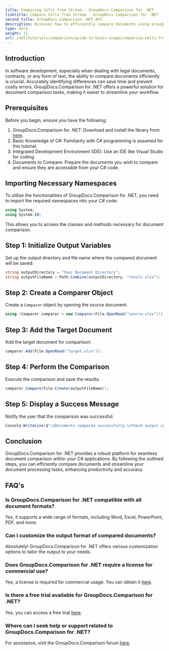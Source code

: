 ```yaml
---
title: Comparing Cells from Stream - GroupDocs.Comparison for .NET
linktitle: Compare Cells from Stream - GroupDocs.Comparison for .NET
second_title: GroupDocs.Comparison .NET API
description: Discover how to efficiently compare documents using GroupDocs.Comparison for .NET. This comprehensive guide walks you through importing namespaces, initializing comparison variables, and performing document comparisons step-by-step.
type: docs
weight: 11
url: /net/tutorials/comparison/guide-to-basic-usage/comparing-cells-from-stream/
---
```

## Introduction

In software development, especially when dealing with legal documents, contracts, or any form of text, the ability to compare documents efficiently is crucial. Accurately identifying differences can save time and prevent costly errors. GroupDocs.Comparison for .NET offers a powerful solution for document comparison tasks, making it easier to streamline your workflow.

## Prerequisites

Before you begin, ensure you have the following:

1. GroupDocs.Comparison for .NET: Download and install the library from [here](https://releases.groupdocs.com/comparison/net/).
2. Basic Knowledge of C#: Familiarity with C# programming is assumed for this tutorial.
3. Integrated Development Environment (IDE): Use an IDE like Visual Studio for coding.
4. Documents to Compare: Prepare the documents you wish to compare and ensure they are accessible from your C# code.

## Importing Necessary Namespaces

To utilize the functionalities of GroupDocs.Comparison for .NET, you need to import the required namespaces into your C# code:

```csharp
using System;
using System.IO;
```

This allows you to access the classes and methods necessary for document comparison.

## Step 1: Initialize Output Variables

Set up the output directory and file name where the compared document will be saved:

```csharp
string outputDirectory = "Your Document Directory";
string outputFileName = Path.Combine(outputDirectory, "result.xlsx");
```

## Step 2: Create a Comparer Object

Create a `Comparer` object by opening the source document:

```csharp
using (Comparer comparer = new Comparer(File.OpenRead("source.xlsx")))
```

## Step 3: Add the Target Document

Add the target document for comparison:

```csharp
comparer.Add(File.OpenRead("target.xlsx"));
```

## Step 4: Perform the Comparison

Execute the comparison and save the results:

```csharp
comparer.Compare(File.Create(outputFileName));
```

## Step 5: Display a Success Message

Notify the user that the comparison was successful:

```csharp
Console.WriteLine($"\nDocuments compared successfully.\nCheck output in {outputDirectory}.");
```

## Conclusion

GroupDocs.Comparison for .NET provides a robust platform for seamless document comparison within your C# applications. By following the outlined steps, you can efficiently compare documents and streamline your document processing tasks, enhancing productivity and accuracy.

## FAQ's

### Is GroupDocs.Comparison for .NET compatible with all document formats?

Yes, it supports a wide range of formats, including Word, Excel, PowerPoint, PDF, and more.

### Can I customize the output format of compared documents?

Absolutely! GroupDocs.Comparison for .NET offers various customization options to tailor the output to your needs.

### Does GroupDocs.Comparison for .NET require a license for commercial use?

Yes, a license is required for commercial usage. You can obtain it [here](https://purchase.groupdocs.com/buy).

### Is there a free trial available for GroupDocs.Comparison for .NET?

Yes, you can access a free trial [here](https://releases.groupdocs.com/).

### Where can I seek help or support related to GroupDocs.Comparison for .NET?

For assistance, visit the GroupDocs.Comparison forum [here](https://forum.groupdocs.com/c/comparison/12).
